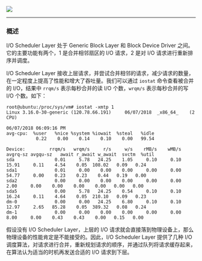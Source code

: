 ![](https://raw.githubusercontent.com/hsxhr-10/picture/master/I%3AO%20Scheduler%20Layer.png)

---

### 概述

I/O Scheduler Layer 处于 Generic Block Layer 和 Block Device Driver 之间。它的主要功能有两个，1 是合并相邻扇区的 I/O 请求，2 是对 I/O 请求进行重新排序并调度。

I/O Scheduler Layer 接收上层请求，并尝试合并相邻的请求，减少请求的数量，在一定程度上提高了性能和增大了吞吐量。我们可以通过 `iostat` 命令查看被合并的 I/O，结果中 `rrqm/s` 表示每秒合并的读 I/O 个数，`wrqm/s` 表示每秒合并的写 I/O 个数。如下：

```
root@ubuntu:/proc/sys/vm# iostat -xmtp 1
Linux 3.16.0-30-generic (120.78.66.191) 	06/07/2018 	_x86_64_	(2 CPU)

06/07/2018 06:09:16 PM
avg-cpu:  %user   %nice %system %iowait  %steal   %idle
           0.22    0.00    0.14    0.10    0.00   99.54

Device:         rrqm/s   wrqm/s     r/s     w/s    rMB/s    wMB/s avgrq-sz avgqu-sz   await r_await w_await  svctm  %util
sda               0.01     5.78   24.25    1.05     0.10     0.10    15.91     0.11    4.54    0.05  108.02   0.09   0.24
sda1              0.01     0.00    0.00    0.00     0.00     0.00    54.77     0.00    0.23    0.23    0.44   0.19   0.00
sda2              0.00     0.00    0.00    0.00     0.00     0.00     2.00     0.00    0.00    0.00    0.00   0.00   0.00
sda5              0.00     5.78   24.25    0.54     0.10     0.10    16.24     0.11    4.64    0.05  210.10   0.09   0.23
dm-0              0.00     0.00   24.25    6.80     0.10     0.10    12.97     2.65   85.28    0.05  389.32   0.08   0.24
dm-1              0.00     0.00    0.00    0.00     0.00     0.00     8.00     0.00    0.43    0.43    0.00   0.15   0.00
```

假设没有 I/O Scheduler Layer，上层的 I/O 请求就会直接落到物理设备上，那么物理设备的性能肯定是不能接受的。因此，I/O Scheduler Layer 提供了几种 I/O 调度算法，对请求进行合并，重新规划请求的顺序，并通过队列将请求缓存起来，在算法认为适当的时机再发送合适的 I/O 请求到下层。

